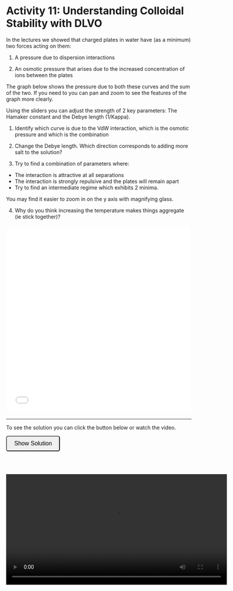 # Activity 11: Understanding Colloidal Stability with DLVO

In the lectures we showed that charged plates in water have (as a minimum) two forces acting on them:

1. A pressure due to dispersion interactions 

2. An osmotic pressure that arises due to the increased concentration of ions between the plates

The graph below shows the pressure due to both these curves and the sum of the two. If you need to you can pan and zoom to see the features of the graph more clearly.

Using the sliders you can adjust the strength of 2 key parameters: The Hamaker constant and the Debye length (1/Kappa).

1. Identify which curve is due to the VdW interaction, which is the osmotic pressure and which is the combination

2. Change the Debye length. Which direction corresponds to adding more salt to the solution?

3. Try to find a combination of parameters where:

  - The interaction is attractive at all separations 
  - The interaction is strongly repulsive and the plates will remain apart
  - Try to find an intermediate regime which exhibits 2 minima. 

You may find it easier to zoom in on the y axis with magnifying glass.

4. Why do you think increasing the temperature makes things aggregate (ie stick together)?

<div style="display: flex; justify-content: center; margin: 20px 0;">
  <iframe src="animations/11_dlvo.html" style="border:none; width:500px; height:500px;"></iframe>
</div>

---------------------

To see the solution you can click the button below or watch the video.

<button onclick="document.getElementById('solution').style.display='block'" style="border-radius: 5px; text-align: center; padding: 10px 20px; font-size: 16px;">
Show Solution
</button>
<div id="solution" style="display:none;">
    <div style="text-align: center;">
        <img src="imgs/2.png" alt="activity2" width="300" height=auto>
        <p><em>Graph showing x^6 and x^3 potential energy curves</em></p>
    </em></p>
    </div>

3. Using $F=-\frac{dU}{dx}$ we can find the force between the two molecules by differentiating the potential energy with respect to x:

$$F = \frac{-6a}{x^{7}}$$
</div>

<br><br>

<video width="600" controls>
  <source src="media/vid1_1.mkv" type="video/mp4">
  Your browser does not support the video tag.
</video>
